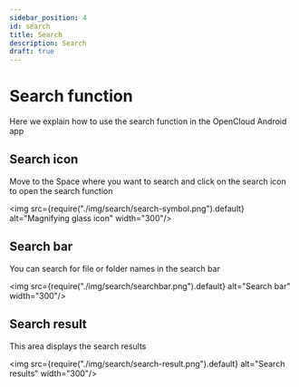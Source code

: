 ```yaml
---
sidebar_position: 4
id: search
title: Search
description: Search
draft: true
---
```


# Search function

Here we explain how to use the search function in the OpenCloud Android app

## Search icon

Move to the Space where you want to search and click on the search icon to open the search function

<img src={require("./img/search/search-symbol.png").default} alt="Magnifying glass icon" width="300"/>

## Search bar

  You can search for file or folder names in the search bar
  
  <img src={require("./img/search/searchbar.png").default} alt="Search bar" width="300"/>

## Search result

  This area displays the search results

  <img src={require("./img/search/search-result.png").default} alt="Search results" width="300"/>
